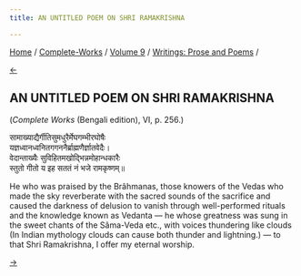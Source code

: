 ```yaml
---
title: AN UNTITLED POEM ON SHRI RAMAKRISHNA

---
```

<div>

[Home](../../../index.htm) / [Complete-Works](../../complete_works.htm)
/ [Volume 9](../volume_9_contents.htm) / [Writings: Prose and
Poems](writings_prose_and_poems_contents.htm) /

[←](one_circle_more.htm)

## AN UNTITLED POEM ON SHRI RAMAKRISHNA

(*Complete Works* (Bengali edition), VI, p. 256.)

सामाख्याद्यैर्गीतिसुमधुरैर्मेघगम्भीरघोषैः  
यज्ञध्वानध्वनितगगननैर्ब्राह्मणैर्ज्ञातवेदैः।  
वेदान्ताख्यैः सुविहितमखोद्भिन्नमोहान्धकारैः  
स्तुतो गीतो य इह सततं नं भजे रामकृष्णम्॥

He who was praised by the Brâhmanas, those knowers of the Vedas who made
the sky reverberate with the sacred sounds of the sacrifice and caused
the darkness of delusion to vanish through well-performed rituals and
the knowledge known as Vedanta — he whose greatness was sung in the
sweet chants of the Sâma-Veda etc., with voices thundering like clouds
(In Indian mythology clouds can cause both thunder and lightning.) — to
that Shri Ramakrishna, I offer my eternal worship.

[→](an_unfinished_poem.htm)

</div>
